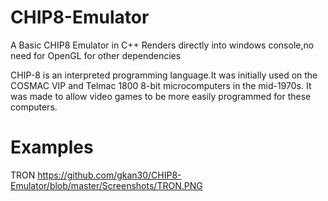 # CHIP8-Emulator
A Basic CHIP8 Emulator in C++
Renders directly into windows console,no need for OpenGL for other dependencies

CHIP-8 is an interpreted programming language.It was initially used on the COSMAC VIP and Telmac 1800 8-bit microcomputers in the mid-1970s.
It was made to allow video games to be more easily programmed for these computers.

# Examples

TRON
https://github.com/gkan30/CHIP8-Emulator/blob/master/Screenshots/TRON.PNG
